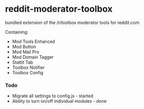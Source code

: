 reddit-moderator-toolbox
========================

bundled extension of the /r/toolbox moderator tools for reddit.com 

Containing: 
- Mod Tools Enhanced
- Mod Button
- Mod Mail Pro
- Mod Domain Tagger
- Stattit Tab
- Toolbox Notifier
- Toolbox Config 


### Todo

- Migrate all settings to config.js - started
- Ability to turn on/off individual modules - done
